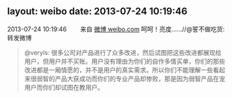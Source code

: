 layout: weibo
date: 2013-07-24 10:19:46
---
<meta name="referrer" content="no-referrer" />

2013-07-24 10:19:46  &nbsp;&nbsp;&nbsp;&nbsp;&nbsp;&nbsp; 来自 <a href="http://weibo.com/" rel="nofollow">微博 weibo.com</a>
呵呵！亮度……//@誓不做吃货: 转发微博
>  @veryls: 很多公司对产品进行了众多改进，然后试图把这些改进都展现给用户，但用户并不买账。用户没有理由为你们的自作多情买单，你们的那些改进都是一厢情愿的，并不是用户的真实需求。所以你们不能理解一些看起来很弱智的产品大获成功而你们的专业产品却惨败，那是因为弱智产品在宠用户而你们却试图在教用户。 ​​​
